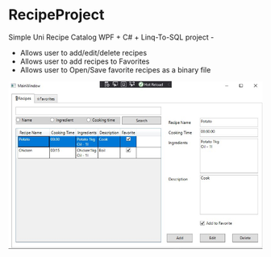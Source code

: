 # RecipeProject
Simple Uni Recipe Catalog WPF + C# + Linq-To-SQL project - 

- Allows user to add/edit/delete recipes 
- Allows user to add recipes to Favorites 
- Allows user to Open/Save favorite recipes as a binary file

![RecipeProject](https://github.com/Filjo0/RecipeProject/blob/master/Screenshot%20Debug1.jpg?raw=true)
